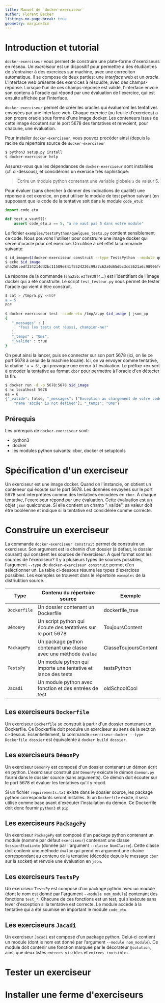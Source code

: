 ```yaml
---
title: Manuel de `docker-exerciseur`
author: Florent Becker
listings-no-page-break: true
geometry: margin=3cm
---
```


Introduction et tutorial
========================

`docker-exerciseur` vous permet de construire une plate-forme d'exerciseurs en réseau. Un *exerciseur* est un dispositif pour permettre à des étudiant·es de s'entrainer à des exercices sur machine, avec une correciton automatique. Il se compose de deux parties: une *interface* web et un *oracle*. L'interface web présente des exercices à résoudre, avec des champs-réponse. Lorsque l'un de ces champs-réponse est validé, l'interface envoie son contenu à l'oracle qui répond par une évaluation de l'exercice, qui est ensuite affichée par l'interface.

`docker-exerciseur` permet de créer les oracles qui évalueront les tentatives envoyées par une interface web. Chaque exercice (ou feuille d'exercices) a son propre oracle sous forme d'une image docker. Les conteneurs issus de cette image écoutent sur le port 5678 des tentatives et renvoient, pour chacune, une évaluation.

Pour installer `docker-exerciseur`, vous pouvez procéder ainsi (depuis la racine du répertoire source de `docker-exerciseur`
```bash
$ python3 setup.py install
$ docker-exerciseur help
```

Assurez-vous que les dépendances de `docker-exerciseur` sont installées (cf. ci-dessous), et considérons un exercice très sophistiqué:

> Écrire un module python contenant une variable globale `a` de valeur 5.

Pour évaluer (sans chercher à donner des indications de qualité) une réponse à cet exercice, on peut utiliser le module de test python suivant (en supposant que le code de la tentative soit dans le module `code_etu`):

```python
import code_etu

def test_a_vaut5():
	assert code_etu.a == 5, "a ne vaut pas 5 dans votre module"
```	

Le fichier `exemples/testsPython/quelques_tests.py` contient sensiblement ce code. Nous pouvons l'utiliser pour construire une image docker qui serve d'oracle pour cet exercice. On utilise à cet effet la commande suivante:

```bash
$ id_image=$(docker-exerciseur construit --type TestsPython --module quelques_tests exemples/testsPython/)
$ echo $id_image
sha256:edf334214dd2bc11589e841f5524226c99a7c62a0d65dbc3cd3621a6c98906fc
```

La réponse de la commande (`sha256:e3f9838f4`…) est l'identifiant de l'image docker qui a été construite. Le script `test_testeur.py` nous permet de tester l'oracle qui vient d'être construit.

```bash
$ cat > /tmp/a.py <<EOF
a = 5
EOF

$ docker-exerciseur test --code-etu /tmp/a.py $id_image | json_pp
{
   "_messages" : [
      "Tous les tests ont réussi, champion·ne!"
   ],
   "_temps" : "0ms",
   "_valide" : true
}
```

On peut ainsi la lancer, puis se connecter sur son port 5678 (ici, on lie ce port 5678 à celui de la machine locale). Ici, on va envoyer comme tentative, la chaîne `'a = 6'`, qui provoque une erreur à l'évaluation. Le préfixe «e» sert à encoder la tentative au format `cbor` pour permettre à l'oracle d'en détecter la fin.

```bash
$ docker run -d -p 5678:5678 $id_image 
$ nc localhost 5678
ea = 6
{"_valide": false, "_messages": ["Exception au chargement de votre code",\
	"name 'abcde' is not defined"], "_temps": "0ms"}
```


Prérequis
---------

Les prérequis de `docker-exerciseur` sont:
	
- python3
- docker
- les modules python suivants: cbor, docker et setuptools

Spécification d'un exerciseur
=============================

Un exerciseur est une image docker. Quand on l'instancie, on obtient un conteneur qui écoute sur le port 5678. Les données envoyées sur le port 5678 sont interprétées comme des tentatives encodées en `cbor`. À chaque tentative, l'exerciseur répond par une évaluation. Cette évaluation est un objet `json` quelconque. Si elle contient un champ "_valide", sa valeur doit être booléenne et indique si la tentative est considérée comme correcte.

Construire un exerciseur
========================

La commande `docker-exerciseur construit` permet de construire un exerciseur. Son argument est le chemin d'un dossier (à défaut, le dossier courant) qui constient les sources de l'exerciseur. À quel format sont les sources de l'exerciseur? Il y a plusieurs types de sources possibles, l'argument `--type` de `docker-exerciseur construit` permet d'en sélectionner un. La table ci-dessous résume les types d'exercices possibles. Les exemples se trouvent dans le répertoire `exemples` de la distriubtion source.

| Type | Contenu du répertoire source | Exemple |
| -----| ---------------------------- | ------- |
| `Dockerfile` | Un dossier contenant un Dockerfile | dockerfile_true |
| `DémonPy` | Un script python qui écoute des tentatives sur le port 5678 | ToujoursContent |
| `PackagePy` | Un package python contenant une classe avec une méthode `évalue` | ClasseToujoursContent |
| `TestsPy` | Un module python qui importe une tentative et lance des tests | testsPython |
| `Jacadi` | Un module python avec fonction et des entrées de test | oldSchoolCool |


Les exerciseurs `Dockerfile`
---------------------------

Un exerciseur `Dockerfile` se construit à partir d'un dossier contenant un Dockerfile. Ce Dockerfile doit produire un exerciseur au sens de la section ci-dessus. Essentiellement, la commande `exerciseur-docker --type Dockerfile dossier` est équivalente à `docker build dossier`.

Les exerciseurs `DémonPy`
-------------------------

Un exerciseur `DémonPy` est composé d'un dossier contenant un démon écrit en python. L'exerciseur construit par `DémonPy` exécute le démon `daemon.py` fourni dans le dossier source (sans arguments). Ce démon doit écouter sur le port 5678 et évaluer les tentatives qu'il y reçoit.

Si un fichier `requirements.txt` existe dans le dossier source, les package python correspondants seront installés. Si un `Dockerfile` existe, il sera utilisé comme base avant d'exécuter l'installation du démon. Ce Dockerfile doit donc fournir `python3` et `pip`.

Les exerciseurs `PackagePy`
-------------------------

Un exerciseur `PackagePy` est composé d'un package python contenant un module (nommé par défaut `exerciseur`) contenant une classe `SessionÉtudiante` (donnée par l'argument `--classe NomClasse`). Cette classe doit contenir une méthode `évalue` qui prend en argument une chaine correspondant au contenu de la tentative (décodée depuis le message `cbor` sur la socket) et renvoie une évaluation en `json`.


Les exerciseurs `TestsPy`
-------------------------

Un exerciseur `TestsPy` est composé d'un package python avec un module (dont le nom est donné par l'argument `--module nom_module`) contenant des fonctions `test_*`. Chacune de ces fonctions est un test, qui s'exécute sans lever d'exception si la tentative est correcte. Le module accède à la tentative qui a été soumise en important le module `code_etu`.

Les exerciseurs `Jacadi`
-----------------------

Un exerciseur `Jacadi` est composé d'un package python. Celui-ci contient un module (dont le nom est donné par l'argument `--module nom_module`). Ce module doit contenir une fonction marquée par le décorateur `@solution`, ainsi que deux listes `entrees_visibles` et `entrees_invisibles`.

Tester un exerciseur
====================


Installer une ferme d'exerciseurs
=================================
